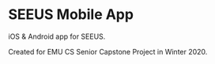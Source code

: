 # SEEUS Mobile App

iOS & Android app for SEEUS.

Created for EMU CS Senior Capstone Project in Winter 2020.
